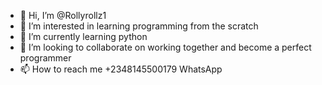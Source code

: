 - 👋 Hi, I’m @Rollyrollz1
- 👀 I’m interested in learning programming from the scratch 
- 🌱 I’m currently learning python
- 💞️ I’m looking to collaborate on working together and become a perfect programmer 
- 📫 How to reach me +2348145500179 WhatsApp

<!---
Rollyrollz1/Rollyrollz1 is a ✨ special ✨ repository because its `README.md` (this file) appears on your GitHub profile.
You can click the Preview link to take a look at your changes.
--->
